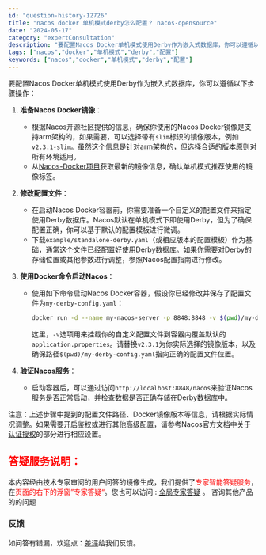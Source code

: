 ```yaml
---
id: "question-history-12726"
title: "nacos docker 单机模式derby怎么配置？ nacos-opensource"
date: "2024-05-17"
category: "expertConsultation"
description: "要配置Nacos Docker单机模式使用Derby作为嵌入式数据库，你可以遵循以下步骤操作：1. **准备Nacos Docker镜像**：   - 根据Nacos开源社区提供的信息，确保你使用的Nacos Docker镜像是支持arm架构的，如果需要，可以选择带有`slim`标识的镜像版本，例如"
tags: ["nacos","docker","单机模式","derby","配置"]
keywords: ["nacos","docker","单机模式","derby","配置"]
---
```


要配置Nacos Docker单机模式使用Derby作为嵌入式数据库，你可以遵循以下步骤操作：

1. **准备Nacos Docker镜像**：
   - 根据Nacos开源社区提供的信息，确保你使用的Nacos Docker镜像是支持arm架构的，如果需要，可以选择带有`slim`标识的镜像版本，例如`v2.3.1-slim`。虽然这个信息是针对arm架构的，但选择合适的版本原则对所有环境适用。
   - 从[Nacos-Docker项目](https://github.com/nacos-group/nacos-docker)获取最新的镜像信息，确认单机模式推荐使用的镜像标签。

2. **修改配置文件**：
   - 在启动Nacos Docker容器前，你需要准备一个自定义的配置文件来指定使用Derby数据库。Nacos默认在单机模式下即使用Derby，但为了确保配置正确，你可以基于默认的配置模板进行微调。
   - 下载`example/standalone-derby.yaml`（或相应版本的配置模板）作为基础，通常这个文件已经配置好使用Derby数据库。如果你需要对Derby的存储位置或其他参数进行调整，参照Nacos配置指南进行修改。

3. **使用Docker命令启动Nacos**：
   - 使用如下命令启动Nacos Docker容器，假设你已经修改并保存了配置文件为`my-derby-config.yaml`：
     ```bash
     docker run -d --name my-nacos-server -p 8848:8848 -v $(pwd)/my-derby-config.yaml:/home/nacos/conf/application.properties nacos/nacos-server:v2.3.1
     ```
     这里，`-v`选项用来挂载你的自定义配置文件到容器内覆盖默认的`application.properties`。请替换`v2.3.1`为你实际选择的镜像版本，以及确保路径`$(pwd)/my-derby-config.yaml`指向正确的配置文件位置。

4. **验证Nacos服务**：
   - 启动容器后，可以通过访问`http://localhost:8848/nacos`来验证Nacos服务是否正常启动，并检查数据是否正确存储在Derby数据库中。

注意：上述步骤中提到的配置文件路径、Docker镜像版本等信息，请根据实际情况调整。如果需要开启鉴权或进行其他高级配置，请参考Nacos官方文档中关于[认证授权](https://nacos.io/docs/latest/guide/user/auth/)的部分进行相应设置。
## <font color="#FF0000">答疑服务说明：</font> 

本内容经由技术专家审阅的用户问答的镜像生成，我们提供了<font color="#FF0000">专家智能答疑服务</font>，在<font color="#FF0000">页面的右下的浮窗”专家答疑“</font>。您也可以访问 : [全局专家答疑](https://opensource.alibaba.com/chatBot) 。 咨询其他产品的的问题

### 反馈
如问答有错漏，欢迎点：[差评](https://ai.nacos.io/user/feedbackByEnhancerGradePOJOID?enhancerGradePOJOId=13867)给我们反馈。
